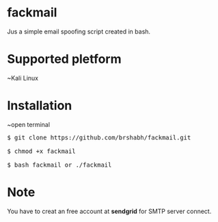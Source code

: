 # fackmail
Jus a simple email spoofing script created in bash.

# Supported pletform
~Kali Linux

# Installation
~open terminal<br>
<pre>
$ git clone https://github.com/brshabh/fackmail.git<br>
$ chmod +x fackmail<br>
$ bash fackmail or ./fackmail
</pre>

# Note 
You have to creat an free account at <b>sendgrid</b> for SMTP server connect.
